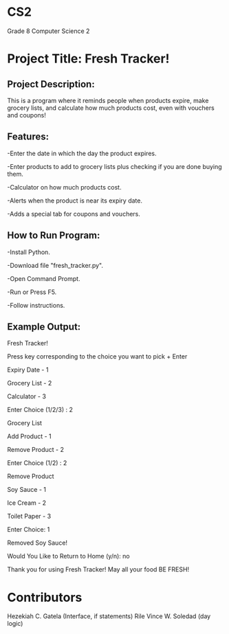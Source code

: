 # CS2
Grade 8 Computer Science 2
# Project Title: Fresh Tracker!

## Project Description:
This is a program where it reminds people when products expire, make grocery lists, and calculate how much products cost, even with vouchers and coupons!

## Features:
-Enter the date in which the day the product expires.

-Enter products to add to grocery lists plus checking if you are done buying them.

-Calculator on how much products cost.

-Alerts when the product is near its expiry date.

-Adds a special tab for coupons and vouchers.
## How to Run Program:
-Install Python.

-Download file "fresh_tracker.py".

-Open Command Prompt.

-Run or Press F5.

-Follow instructions.
## Example Output:
Fresh Tracker!

Press key corresponding to the choice you want to pick + Enter

Expiry Date - 1

Grocery List - 2

Calculator - 3

Enter Choice (1/2/3) : 2






Grocery List

Add Product - 1

Remove Product - 2

Enter Choice (1/2) : 2







Remove Product

Soy Sauce - 1

Ice Cream - 2

Toilet Paper - 3

Enter Choice: 1




Removed Soy Sauce!

Would You Like to Return to Home (y/n): no

Thank you for using Fresh Tracker! May all your food BE FRESH!

# Contributors
Hezekiah C. Gatela (Interface, if statements)
Rile Vince W. Soledad (day logic)



